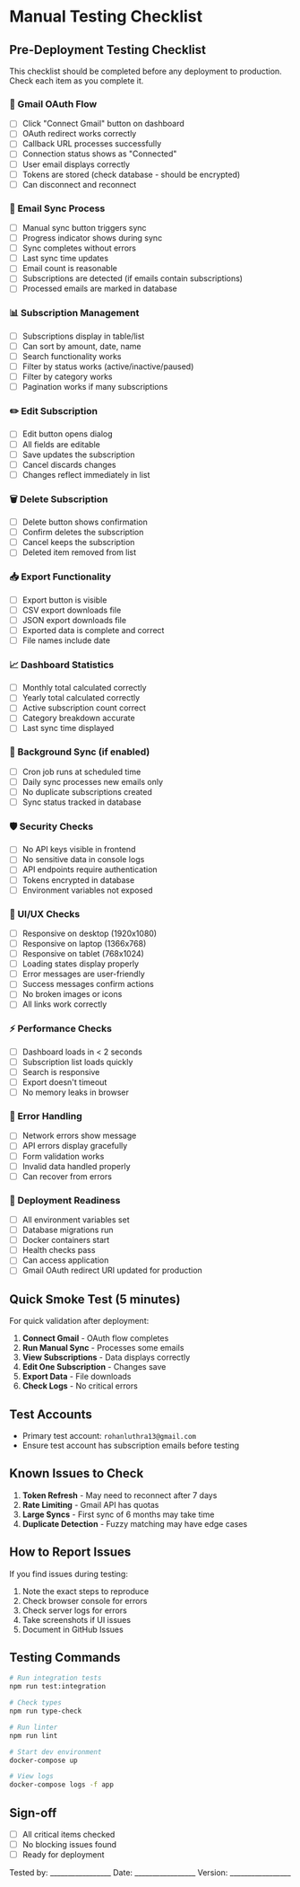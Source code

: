 # Manual Testing Checklist

## Pre-Deployment Testing Checklist

This checklist should be completed before any deployment to production. Check each item as you complete it.

### 🔐 Gmail OAuth Flow
- [ ] Click "Connect Gmail" button on dashboard
- [ ] OAuth redirect works correctly
- [ ] Callback URL processes successfully
- [ ] Connection status shows as "Connected"
- [ ] User email displays correctly
- [ ] Tokens are stored (check database - should be encrypted)
- [ ] Can disconnect and reconnect

### 📧 Email Sync Process
- [ ] Manual sync button triggers sync
- [ ] Progress indicator shows during sync
- [ ] Sync completes without errors
- [ ] Last sync time updates
- [ ] Email count is reasonable
- [ ] Subscriptions are detected (if emails contain subscriptions)
- [ ] Processed emails are marked in database

### 📊 Subscription Management
- [ ] Subscriptions display in table/list
- [ ] Can sort by amount, date, name
- [ ] Search functionality works
- [ ] Filter by status works (active/inactive/paused)
- [ ] Filter by category works
- [ ] Pagination works if many subscriptions

### ✏️ Edit Subscription
- [ ] Edit button opens dialog
- [ ] All fields are editable
- [ ] Save updates the subscription
- [ ] Cancel discards changes
- [ ] Changes reflect immediately in list

### 🗑️ Delete Subscription
- [ ] Delete button shows confirmation
- [ ] Confirm deletes the subscription
- [ ] Cancel keeps the subscription
- [ ] Deleted item removed from list

### 📥 Export Functionality
- [ ] Export button is visible
- [ ] CSV export downloads file
- [ ] JSON export downloads file
- [ ] Exported data is complete and correct
- [ ] File names include date

### 📈 Dashboard Statistics
- [ ] Monthly total calculated correctly
- [ ] Yearly total calculated correctly
- [ ] Active subscription count correct
- [ ] Category breakdown accurate
- [ ] Last sync time displayed

### 🔄 Background Sync (if enabled)
- [ ] Cron job runs at scheduled time
- [ ] Daily sync processes new emails only
- [ ] No duplicate subscriptions created
- [ ] Sync status tracked in database

### 🛡️ Security Checks
- [ ] No API keys visible in frontend
- [ ] No sensitive data in console logs
- [ ] API endpoints require authentication
- [ ] Tokens encrypted in database
- [ ] Environment variables not exposed

### 🎨 UI/UX Checks
- [ ] Responsive on desktop (1920x1080)
- [ ] Responsive on laptop (1366x768)
- [ ] Responsive on tablet (768x1024)
- [ ] Loading states display properly
- [ ] Error messages are user-friendly
- [ ] Success messages confirm actions
- [ ] No broken images or icons
- [ ] All links work correctly

### ⚡ Performance Checks
- [ ] Dashboard loads in < 2 seconds
- [ ] Subscription list loads quickly
- [ ] Search is responsive
- [ ] Export doesn't timeout
- [ ] No memory leaks in browser

### 🐛 Error Handling
- [ ] Network errors show message
- [ ] API errors display gracefully
- [ ] Form validation works
- [ ] Invalid data handled properly
- [ ] Can recover from errors

### 🚀 Deployment Readiness
- [ ] All environment variables set
- [ ] Database migrations run
- [ ] Docker containers start
- [ ] Health checks pass
- [ ] Can access application
- [ ] Gmail OAuth redirect URI updated for production

## Quick Smoke Test (5 minutes)

For quick validation after deployment:

1. **Connect Gmail** - OAuth flow completes
2. **Run Manual Sync** - Processes some emails
3. **View Subscriptions** - Data displays correctly
4. **Edit One Subscription** - Changes save
5. **Export Data** - File downloads
6. **Check Logs** - No critical errors

## Test Accounts

- Primary test account: `rohanluthra13@gmail.com`
- Ensure test account has subscription emails before testing

## Known Issues to Check

1. **Token Refresh** - May need to reconnect after 7 days
2. **Rate Limiting** - Gmail API has quotas
3. **Large Syncs** - First sync of 6 months may take time
4. **Duplicate Detection** - Fuzzy matching may have edge cases

## How to Report Issues

If you find issues during testing:

1. Note the exact steps to reproduce
2. Check browser console for errors
3. Check server logs for errors
4. Take screenshots if UI issues
5. Document in GitHub Issues

## Testing Commands

```bash
# Run integration tests
npm run test:integration

# Check types
npm run type-check

# Run linter
npm run lint

# Start dev environment
docker-compose up

# View logs
docker-compose logs -f app
```

## Sign-off

- [ ] All critical items checked
- [ ] No blocking issues found
- [ ] Ready for deployment

Tested by: _________________
Date: _________________
Version: _________________